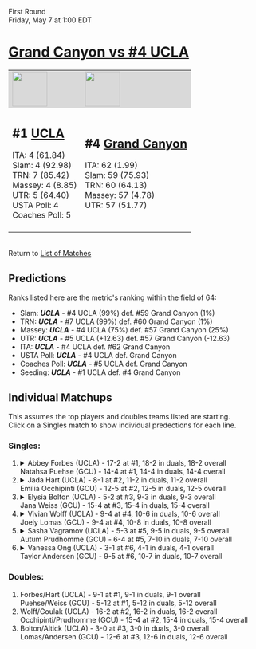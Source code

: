 First Round  
Friday, May 7 at 1:00 EDT
# [Grand Canyon vs #4 UCLA](https://www.ncaa.com/game/5833662) 

<table>  
<tr style="background-color: #d9d9d9 !important"><td><a href="#"><img src="https://www.ncaa.com/sites/default/files/images/logos/schools/u/ucla.70.png" width="70" height="70" /></a></td><td><a href="#"><img src="https://www.ncaa.com/sites/default/files/images/logos/schools/g/grand-canyon.70.png" width="70" height="70" /></a></td></tr>
<tr><td>  

<h2>#1 <a href="#">UCLA</a></h2>  
ITA: 4 (61.84)<br>  
Slam: 4 (92.98)<br>  
TRN: 7 (85.42)<br>  
Massey: 4 (8.85)<br>  
UTR: 5 (64.40)<br>  
USTA Poll: 4<br>  
Coaches Poll: 5<br>  
<br>  

</td><td>  

<h2>#4 <a href="#">Grand Canyon</a></h2>  
ITA: 62 (1.99)<br>  
Slam: 59 (75.93)<br>  
TRN: 60 (64.13)<br>  
Massey: 57 (4.78)<br>  
UTR: 57 (51.77)<br>  
<br>  

</td></tr></table>  


<br>Return to [List of Matches](../index.md)  

## Predictions  

Ranks listed here are the metric's ranking within the field of 64:  
- Slam: ***UCLA*** - #4 UCLA (99%) def. #59 Grand Canyon (1%)  
- TRN: ***UCLA*** - #7 UCLA (99%) def. #60 Grand Canyon (1%)  
- Massey: ***UCLA*** - #4 UCLA (75%) def. #57 Grand Canyon (25%)  
- UTR: ***UCLA*** - #5 UCLA (+12.63) def. #57 Grand Canyon (-12.63)  
- ITA: ***UCLA*** - #4 UCLA def. #62 Grand Canyon  
- USTA Poll: ***UCLA*** - #4 UCLA def. Grand Canyon  
- Coaches Poll: ***UCLA*** - #5 UCLA def. Grand Canyon  
- Seeding: ***UCLA*** - #1 UCLA def. #4 Grand Canyon  

## Individual Matchups  
This assumes the top players and doubles teams listed are starting.  
Click on a Singles match to show individual predections for each line.  
### Singles:  

<ol>
<li><details><summary markdown="span">
Abbey Forbes (UCLA) - 17-2 at #1, 18-2 in duals, 18-2 overall<br>Natahsa Puehse (GCU) - 14-4 at #1, 14-4 in duals, 14-4 overall
</summary><h4>Predictions</h4><ul>
<li>Slam: <b><i>VT</i></b> - #30 Virginia Tech (56%) def. #35 Texas Tech (44%)</li>  
</ul></details></li>
<li><details><summary markdown="span">
Jada Hart (UCLA) - 8-1 at #2, 11-2 in duals, 11-2 overall<br>Emilia Occhipinti (GCU) - 12-5 at #2, 12-5 in duals, 12-5 overall
</summary><h4>Predictions</h4><ul>
<li>Slam: <b><i>VT</i></b> - #30 Virginia Tech (56%) def. #35 Texas Tech (44%)</li>  
</ul></details></li>
<li><details><summary markdown="span">
Elysia Bolton (UCLA) - 5-2 at #3, 9-3 in duals, 9-3 overall<br>Jana Weiss (GCU) - 15-4 at #3, 15-4 in duals, 15-4 overall
</summary><h4>Predictions</h4><ul>
<li>Slam: <b><i>VT</i></b> - #30 Virginia Tech (56%) def. #35 Texas Tech (44%)</li>  
</ul></details></li>
<li><details><summary markdown="span">
Vivian Wolff (UCLA) - 9-4 at #4, 10-6 in duals, 10-6 overall<br>Joely Lomas (GCU) - 9-4 at #4, 10-8 in duals, 10-8 overall
</summary><h4>Predictions</h4><ul>
<li>Slam: <b><i>VT</i></b> - #30 Virginia Tech (56%) def. #35 Texas Tech (44%)</li>  
</ul></details></li>
<li><details><summary markdown="span">
Sasha Vagramov (UCLA) - 5-3 at #5, 9-5 in duals, 9-5 overall<br>Autum Prudhomme (GCU) - 6-4 at #5, 7-10 in duals, 7-10 overall
</summary><h4>Predictions</h4><ul>
<li>Slam: <b><i>VT</i></b> - #30 Virginia Tech (56%) def. #35 Texas Tech (44%)</li>  
</ul></details></li>
<li><details><summary markdown="span">
Vanessa Ong (UCLA) - 3-1 at #6, 4-1 in duals, 4-1 overall<br>Taylor Andersen (GCU) - 9-5 at #6, 10-7 in duals, 10-7 overall
</summary><h4>Predictions</h4><ul>
<li>Slam: <b><i>VT</i></b> - #30 Virginia Tech (56%) def. #35 Texas Tech (44%)</li>  
</ul></details></li>
</ol>

### Doubles:  
1. Forbes/Hart (UCLA) - 9-1 at #1, 9-1 in duals, 9-1 overall  
   Puehse/Weiss (GCU) - 5-12 at #1, 5-12 in duals, 5-12 overall
2. Wolff/Goulak (UCLA) - 16-2 at #2, 16-2 in duals, 16-2 overall  
   Occhipinti/Prudhomme (GCU) - 15-4 at #2, 15-4 in duals, 15-4 overall
3. Bolton/Altick (UCLA) - 3-0 at #3, 3-0 in duals, 3-0 overall  
   Lomas/Andersen (GCU) - 12-6 at #3, 12-6 in duals, 12-6 overall